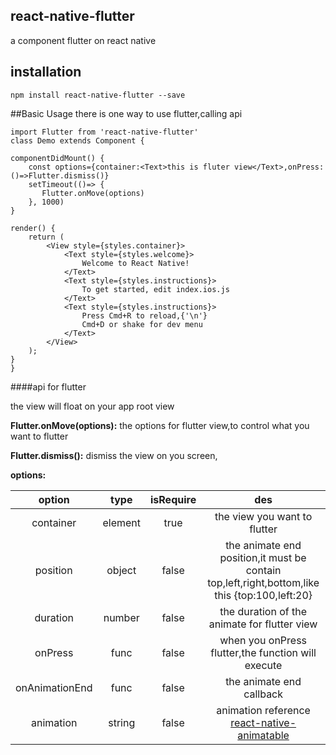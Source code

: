## react-native-flutter

a component flutter on react native

## installation

	npm install react-native-flutter --save
	
##Basic Usage
there is one way to use flutter,calling api

	import Flutter from 'react-native-flutter'
	class Demo extends Component {

    componentDidMount() {
        const options={container:<Text>this is fluter view</Text>,onPress:()=>Flutter.dismiss()}
        setTimeout(()=> {
           Flutter.onMove(options)
        }, 1000)        
    }

    render() {
        return (
            <View style={styles.container}>
                <Text style={styles.welcome}>
                    Welcome to React Native!
                </Text>
                <Text style={styles.instructions}>
                    To get started, edit index.ios.js
                </Text>
                <Text style={styles.instructions}>
                    Press Cmd+R to reload,{'\n'}
                    Cmd+D or shake for dev menu
                </Text>
            </View>
        );
    }
	}

####api for flutter

the view will float on your app root view

**Flutter.onMove(options):** the options for flutter view,to control what you want to flutter

**Flutter.dismiss():** dismiss the view on you screen,

**options:**

|option|type|isRequire|des|
|:------:|:----:|:---------:|:---:|
|container|element|true|the view you want to flutter|
|position|object|false|the animate end position,it must be contain top,left,right,bottom,like this {top:100,left:20}|
|duration|number|false|the duration of the animate for flutter view|
|onPress|func|false|when you onPress flutter,the function will execute|
|onAnimationEnd|func|false|the animate end callback|
|animation|string|false|animation reference [react-native-animatable](https://github.com/oblador/react-native-animatable)|